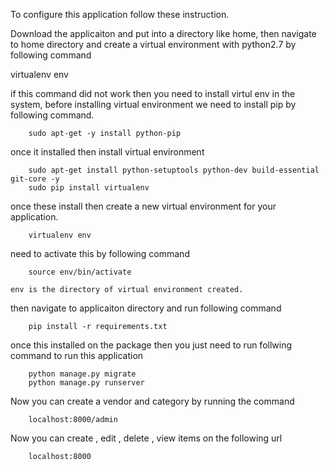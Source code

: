 
To configure this application follow these instruction.

Download the applicaiton and put into a directory like home, then navigate to home directory and create a virtual environment with python2.7 by following command

virtualenv env

if this command did not work then you need to install virtul env in the system, before installing virtual environment we need to install pip by following command.

		sudo apt-get -y install python-pip

once it installed then install virtual environment

		sudo apt-get install python-setuptools python-dev build-essential git-core -y
		sudo pip install virtualenv

once these install then create a new virtual environment for your application.
		
		virtualenv env

need to activate this by following command
		
		source env/bin/activate

	env is the directory of virtual environment created.


then navigate to applicaiton directory and run following command
		
		pip install -r requirements.txt

once this installed on the package then you just need to run follwing command to run this application

		python manage.py migrate
		python manage.py runserver

Now you can create a vendor and category by running the command 

        localhost:8000/admin

Now you can create , edit , delete , view items on the following url
        
        localhost:8000